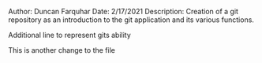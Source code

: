 Author: Duncan Farquhar 
Date: 2/17/2021
Description: Creation of a git repository as an introduction to the git application and its various functions.


Additional line to 
represent gits ability 





This is another change to the file 
